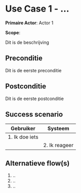 # Use Case 1 - ...

**Primaire Actor**: Actor 1

**Scope**:

Dit is de beschrijving

## Preconditie

Dit is de eerste preconditie

## Postconditie

Dit is de eerste postconditie

## Success scenario

|Gebruiker|Systeem|
|---|---|
|1. Ik doe iets|   |
|| 2. Ik reageer|

## Alternatieve flow(s)

1. ..
2. ..
3. ..
